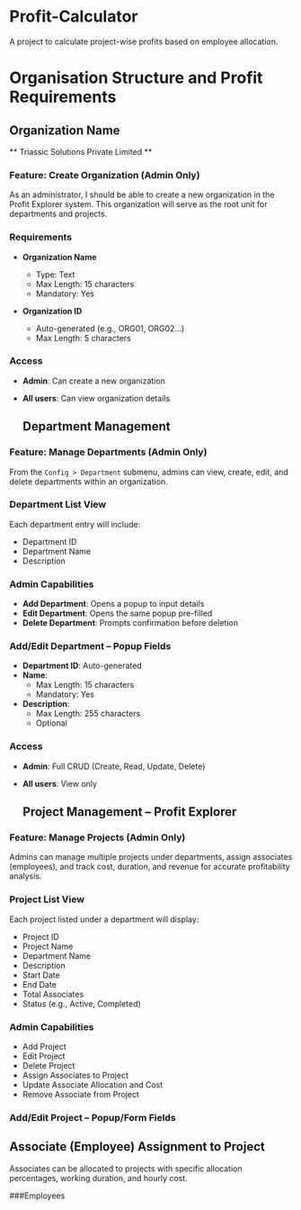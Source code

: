 # Profit-Calculator
A project to calculate project-wise profits based on employee allocation.

# Organisation Structure and Profit Requirements

## Organization Name 
** Triassic Solutions Private Limited **

###  Feature: Create Organization (Admin Only)

As an administrator, I should be able to create a new organization in the Profit Explorer system. This organization will serve as the root unit for departments and projects.

### Requirements

- **Organization Name**  
  - Type: Text  
  - Max Length: 15 characters  
  - Mandatory: Yes

- **Organization ID**  
  - Auto-generated (e.g., ORG01, ORG02...)  
  - Max Length: 5 characters

###  Access

- **Admin**: Can create a new organization  
- **All users**: Can view organization details




  ##  Department Management

###  Feature: Manage Departments (Admin Only)

From the `Config > Department` submenu, admins can view, create, edit, and delete departments within an organization.

###  Department List View

Each department entry will include:
- Department ID
- Department Name
- Description

###  Admin Capabilities

- **Add Department**: Opens a popup to input details
- **Edit Department**: Opens the same popup pre-filled
- **Delete Department**: Prompts confirmation before deletion

###  Add/Edit Department – Popup Fields

- **Department ID**: Auto-generated
- **Name**:  
  - Max Length: 15 characters  
  - Mandatory: Yes
- **Description**:  
  - Max Length: 255 characters  
  - Optional

###  Access

- **Admin**: Full CRUD (Create, Read, Update, Delete)  
- **All users**: View only




  ##  Project Management – Profit Explorer

###  Feature: Manage Projects (Admin Only)

Admins can manage multiple projects under departments, assign associates (employees), and track cost, duration, and revenue for accurate profitability analysis.

###  Project List View

Each project listed under a department will display:
- Project ID
- Project Name
- Department Name
- Description
- Start Date
- End Date
- Total Associates
- Status (e.g., Active, Completed)

###  Admin Capabilities

- Add Project  
- Edit Project  
- Delete Project  
- Assign Associates to Project  
- Update Associate Allocation and Cost  
- Remove Associate from Project




### Add/Edit Project – Popup/Form Fields

##  Associate (Employee) Assignment to Project

Associates can be allocated to projects with specific allocation percentages, working duration, and hourly cost.

###Employees


